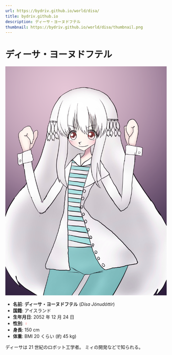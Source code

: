 ```yaml
---
url: https://bydriv.github.io/world/disa/
title: bydriv.github.io
description: ディーサ・ヨーヌドフテル
thumbnail: https://bydriv.github.io/world/disa/thumbnail.png
---
```


# ディーサ・ヨーヌドフテル

![](thumbnail.png)

- **名前**: **ディーサ・ヨーヌドフテル** (*Dísa Jónudóttir*)
- **国籍**: アイスランド
- **生年月日**: 2052 年 12 月 24 日
- **性別**: <span style="color: #FF8080;">♀</span>
- **身長**: 150 cm
- **体重**: BMI 20 くらい (約 45 kg)

ディーサは 21 世紀のロボット工学者。
ミィの開発などで知られる。
